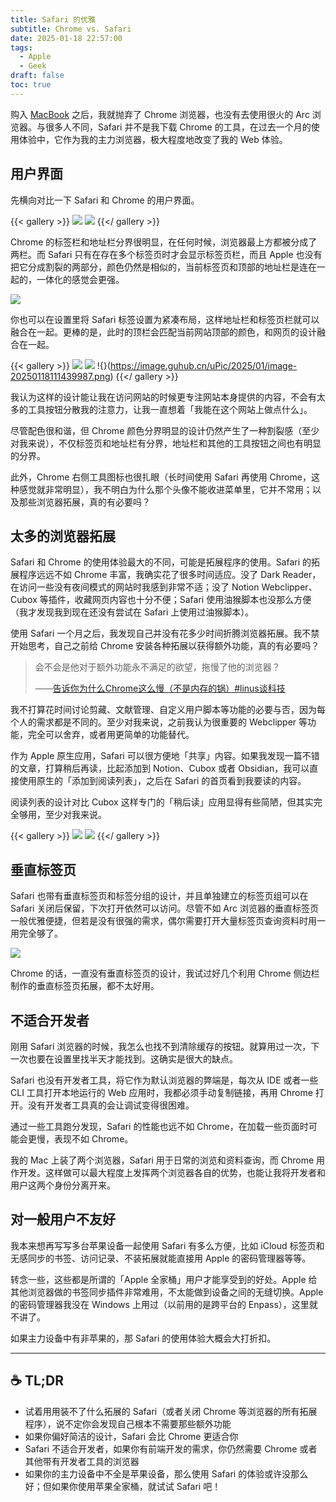 ```yaml
---
title: Safari 的优雅
subtitle: Chrome vs. Safari
date: 2025-01-18 22:57:00
tags:
  - Apple
  - Geek
draft: false
toc: true
---
```


购入 [MacBook](/posts/揽物日志-vol-3/) 之后，我就抛弃了 Chrome 浏览器，也没有去使用很火的 Arc 浏览器。与很多人不同，Safari 并不是我下载 Chrome 的工具，在过去一个月的使用体验中，它作为我的主力浏览器，极大程度地改变了我的 Web 体验。

<!--more-->

## 用户界面

先横向对比一下 Safari 和 Chrome 的用户界面。

{{< gallery >}}
![](https://image.guhub.cn/uPic/2025/01/PixPin_2025-01-18_09-56-12.png)
![](https://image.guhub.cn/uPic/2025/01/PixPin_2025-01-18_09-56-42.png)
{{</ gallery >}}

Chrome 的标签栏和地址栏分界很明显，在任何时候，浏览器最上方都被分成了两栏。而 Safari 只有在存在多个标签页时才会显示标签页栏，而且 Apple 也没有把它分成割裂的两部分，颜色仍然是相似的，当前标签页和顶部的地址栏是连在一起的，一体化的感觉会更强。

![](https://image.guhub.cn/uPic/2025/01/PixPin_2025-01-18_09-59-45.png)

你也可以在设置里将 Safari 标签设置为紧凑布局，这样地址栏和标签页栏就可以融合在一起。更棒的是，此时的顶栏会匹配当前网站顶部的颜色，和网页的设计融合在一起。

{{< gallery >}}
![](https://image.guhub.cn/uPic/2025/01/image-20250118110522601.png)
![](https://image.guhub.cn/uPic/2025/01/image-20250118111307594.png)
!{}(https://image.guhub.cn/uPic/2025/01/image-20250118111439987.png)
{{</ gallery >}}

我认为这样的设计能让我在访问网站的时候更专注网站本身提供的内容，不会有太多的工具按钮分散我的注意力，让我一直想着「我能在这个网站上做点什么」。

尽管配色很和谐，但 Chrome 颜色分界明显的设计仍然产生了一种割裂感（至少对我来说），不仅标签页和地址栏有分界，地址栏和其他的工具按钮之间也有明显的分界。

此外，Chrome 右侧工具图标也很扎眼（长时间使用 Safari 再使用 Chrome，这种感觉就非常明显），我不明白为什么那个头像不能收进菜单里，它并不常用；以及那些浏览器拓展，真的有必要吗？

## 太多的浏览器拓展

Safari 和 Chrome 的使用体验最大的不同，可能是拓展程序的使用。Safari 的拓展程序远远不如 Chrome 丰富，我确实花了很多时间适应。没了 Dark Reader，在访问一些没有夜间模式的网站时我感到非常不适；没了 Notion Webclipper、Cubox 等插件，收藏网页内容也十分不便；Safari 使用油猴脚本也没那么方便（我才发现我到现在还没有尝试在 Safari 上使用过油猴脚本）。

使用 Safari 一个月之后，我发现自己并没有花多少时间折腾浏览器拓展。我不禁开始思考，自己之前给 Chrome 安装各种拓展以获得额外功能，真的有必要吗？

> 会不会是他对于额外功能永不满足的欲望，拖慢了他的浏览器？
>
> ——[告诉你为什么Chrome这么慢（不是内存的锅）#linus谈科技](https://www.bilibili.com/video/BV1Ut421K7bP/)

我不打算花时间讨论剪藏、文献管理、自定义用户脚本等功能的必要与否，因为每个人的需求都是不同的。至少对我来说，之前我认为很重要的 Webclipper 等功能，完全可以舍弃，或者用更简单的功能替代。

作为 Apple 原生应用，Safari 可以很方便地「共享」内容。如果我发现一篇不错的文章，打算稍后再读，比起添加到 Notion、Cubox 或者 Obsidian，我可以直接使用原生的「添加到阅读列表」，之后在 Safari 的首页看到我要读的内容。

阅读列表的设计对比 Cubox 这样专门的「稍后读」应用显得有些简陋，但其实完全够用，至少对我来说。

{{< gallery >}}
![](https://image.guhub.cn/uPic/2025/01/image-20250118105724547.png)
![](https://image.guhub.cn/uPic/2025/01/image-20250118225343611.png)
{{</ gallery >}}

## 垂直标签页

Safari 也带有垂直标签页和标签分组的设计，并且单独建立的标签页组可以在 Safari 关闭后保留，下次打开依然可以访问。尽管不如 Arc 浏览器的垂直标签页一般优雅便捷，但若是没有很强的需求，偶尔需要打开大量标签页查询资料时用一用完全够了。

![](https://image.guhub.cn/uPic/2025/01/image-20250118110144024.png)

Chrome 的话，一直没有垂直标签页的设计，我试过好几个利用 Chrome 侧边栏制作的垂直标签页拓展，都不太好用。

## 不适合开发者

刚用 Safari 浏览器的时候，我怎么也找不到清除缓存的按钮。就算用过一次，下一次也要在设置里找半天才能找到。这确实是很大的缺点。

Safari 也没有开发者工具，将它作为默认浏览器的弊端是，每次从 IDE 或者一些 CLI 工具打开本地运行的 Web 应用时，我都必须手动复制链接，再用 Chrome 打开。没有开发者工具真的会让调试变得很困难。

通过一些工具跑分发现，Safari 的性能也远不如 Chrome，在加载一些页面时可能会更慢，表现不如 Chrome。

我的 Mac 上装了两个浏览器，Safari 用于日常的浏览和资料查询，而 Chrome 用作开发。这样做可以最大程度上发挥两个浏览器各自的优势，也能让我将开发者和用户这两个身份分离开来。

## 对一般用户不友好

我本来想再写写多台苹果设备一起使用 Safari 有多么方便，比如 iCloud 标签页和无感同步的书签、访问记录、不装拓展就能直接用 Apple 的密码管理器等等。

转念一些，这些都是所谓的「Apple 全家桶」用户才能享受到的好处。Apple 给其他浏览器做的书签同步插件非常难用，不太能做到设备之间的无缝切换。Apple 的密码管理器我没在 Windows 上用过（以前用的是跨平台的 Enpass），这里就不讲了。

如果主力设备中有非苹果的，那 Safari 的使用体验大概会大打折扣。

---

## ☕️ TL;DR

- 试着用用装不了什么拓展的 Safari（或者关闭 Chrome 等浏览器的所有拓展程序），说不定你会发现自己根本不需要那些额外功能
- 如果你偏好简洁的设计，Safari 会比 Chrome 更适合你
- Safari 不适合开发者，如果你有前端开发的需求，你仍然需要 Chrome 或者其他带有开发者工具的浏览器
- 如果你的主力设备中不全是苹果设备，那么使用 Safari 的体验或许没那么好；但如果你使用苹果全家桶，就试试 Safari 吧！
